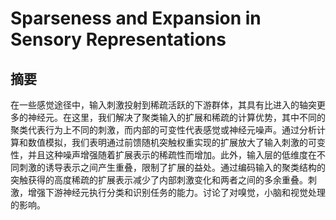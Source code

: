 # Sparseness and Expansion in Sensory Representations
## 摘要
在一些感觉途径中，输入刺激投射到稀疏活跃的下游群体，其具有比进入的轴突更多的神经元。在这里，我们解决了聚类输入的扩展和稀疏的计算优势，其中不同的聚类代表行为上不同的刺激，而内部的可变性代表感觉或神经元噪声。通过分析计算和数值模拟，我们表明通过前馈随机突触权重实现的扩展放大了输入刺激的可变性，并且这种噪声增强随着扩展表示的稀疏性而增加。此外，输入层的低维度在不同刺激的诱导表示之间产生重叠，限制了扩展的益处。通过编码输入的聚类结构的突触获得的高度稀疏的扩展表示减少了内部刺激变化和两者之间的多余重叠。刺激，增强下游神经元执行分类和识别任务的能力。讨论了对嗅觉，小脑和视觉处理的影响。